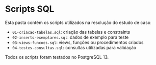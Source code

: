 # Scripts SQL

Esta pasta contém os scripts utilizados na resolução do estudo de caso:

- `01-criacao-tabelas.sql`: criação das tabelas e constraints
- `02-inserts-exemplares.sql`: dados de exemplo para teste
- `03-views-funcoes.sql`: views, funções ou procedimentos criados
- `04-testes-consultas.sql`: consultas utilizadas para validação

Todos os scripts foram testados no PostgreSQL 13.
